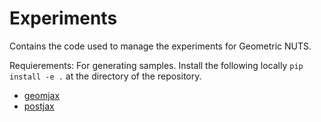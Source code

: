 # Experiments

Contains the code used to manage the experiments for Geometric NUTS.

Requierements:
For generating samples. Install the following locally `pip install -e .` at the directory of the repository.

 - [geomjax](https://github.com/williwilliams3/geomjax)
 - [postjax](https://github.com/williwilliams3/postjax)

